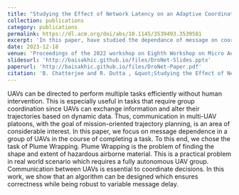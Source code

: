 ```yaml
---
title: "Studying the Effect of Network Latency on an Adaptive Coordinated Path Planning Algorithm for UAV Platoons"
collection: publications
category: publications
permalink: https://dl.acm.org/doi/abs/10.1145/3539493.3539581
excerpt: 'In this paper, have studied the dependance of message on coordinated mission planning by UAVs and investigated how delay might affect the correctness and completion of the task. To do this, we have used an exemplar mission of Plume Wrapping and developed an algorithm which cna be utilized by agents in a distributed manner to make autonomous decisions and surround the plume.'
date: 2023-12-18
venue: 'Proceedings of the 2022 workshop on Eighth Workshop on Micro Aerial Vehicle Networks, Systems, and Applications'
slidesurl: 'http://baisakhic.github.io/files/DroNet-Slides.pptx'
paperurl: 'http://baisakhic.github.io/files/DroNet-Paper.pdf'
citation: 'B. Chatterjee and R. Dutta , &quot;Studying the Effect of Network Latency on an Adaptive Coordinated Path Planning Algorithm for UAV Platoons,&quot; <i> Proceedings of the 2022 workshop on Eighth Workshop on Micro Aerial Vehicle Networks, Systems, and Applications. ACM, Portland, OR, USA, 2022, pp. 7-12,</i> doi: 10.1145/3539493.3539581.'
---
```


UAVs can be directed to perform multiple tasks efficiently without human intervention. This is especially useful in tasks that require group coordination since UAVs can exchange information and alter their trajectories based on dynamic data. Thus, communication in multi-UAV platoons, with the goal of mission-oriented trajectory planning, is an area of considerable interest. In this paper, we focus on message dependence in a group of UAVs in the course of completing a task. To this end, we chose the task of Plume Wrapping. Plume Wrapping is the problem of finding the shape and extent of hazardous airborne material. This is a practical problem in real world scenario which requires a fully autonomous UAV group. Communication between UAVs is essential to coordinate decisions. In this work, we show that an algorithm can be designed which ensures correctness while being robust to variable message delay.